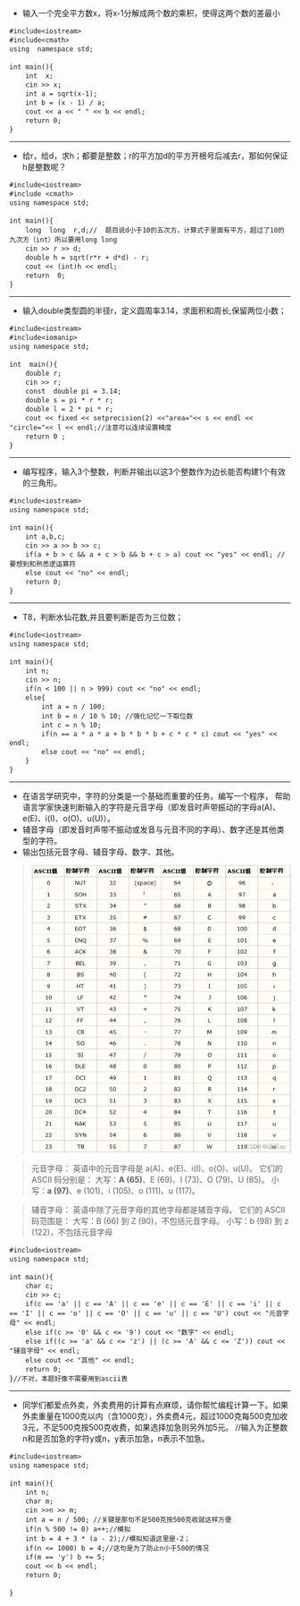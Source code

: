 
-  输入一个完全平方数x，将x-1分解成两个数的乘积，使得这两个数的差最小

```
#include<iostream>
#include<cmath>
using  namespace std;

int main(){
    int  x;
    cin >> x;
    int a = sqrt(x-1);
    int b = (x - 1) / a;
    cout << a << " " << b << endl;
    return 0;
}
```
---

-  给r，给d，求h；都要是整数；r的平方加d的平方开根号后减去r，那如何保证h是整数呢？
```
#include<iostream>
#include <cmath>
using namespace std;

int main(){
    long  long  r,d;//  题目说d小于10的五次方，计算式子里面有平方，超过了10的九次方（int）所以要用long long
    cin >> r >> d;
    double h = sqrt(r*r + d*d) - r;
    cout << (int)h << endl;
    return  0;
}
```

---

-   输入double类型圆的半径r，定义圆周率3.14，求面积和周长,保留两位小数；
```
#include<iostream>
#include<iomanip>
using namespace std;

int  main(){
    double r;
    cin >> r;
    const  double pi = 3.14;
    double s = pi * r * r;
    double l = 2 * pi * r;
    cout << fixed << setprecision(2) <<"area="<< s << endl << "circle="<< l << endl;//注意可以连续设置精度
    return 0 ;
}
```
---

-  编写程序，输入3个整数，判断并输出以这3个整数作为边长能否构建1个有效的三角形。
```
#include<iostream>
using namespace std;

int main(){
    int a,b,c;
    cin >> a >> b >> c;
    if(a + b > c && a + c > b && b + c > a) cout << "yes" << endl; //要想到和熟悉逻运算符
    else cout << "no" << endl;
    return 0;
}
```
---
- T8，判断水仙花数,并且要判断是否为三位数；
```
#include<iostream>
using namespace std;

int main(){
    int n;
    cin >> n;
    if(n < 100 || n > 999) cout << "no" << endl;
    else{
        int a = n / 100;
        int b = n / 10 % 10; //强化记忆一下取位数
        int c = n % 10;
        if(n == a * a * a + b * b * b + c * c * c) cout << "yes" << endl;
        else cout << "no" << endl;
    }
}
```
---

- 在语言学研究中，字符的分类是一个基础而重要的任务。编写一个程序，
帮助语言学家快速判断输入的字符是元音字母（即发音时声带振动的字母a(A)、e(E)、i(I)、o(O)、u(U)）。 
-  辅音字母（即发音时声带不振动或发音与元音不同的字母）、数字还是其他类型的字符。
-  输出包括元音字母、辅音字母、数字、其他。
> ![](ASCII.png)

> 元音字母：
英语中的元音字母是 a(A)、e(E)、i(I)、o(O)、u(U)。
它们的 ASCII 码分别是：
大写：**A (65)**、E (69)、I (73)、O (79)、U (85)。
小写：**a (97)**、e (101)、i (105)、o (111)、u (117)。  

> 辅音字母：
英语中除了元音字母的其他字母都是辅音字母。
它们的 ASCII 码范围是：
大写：B (66) 到 Z (90)，不包括元音字母。
小写：b (98) 到 z (122)，不包括元音字母

```
#include<iostream>
using namespace std;

int main(){
    char c;
    cin >> c;
    if(c == 'a' || c == 'A' || c == 'e' || c == 'E' || c == 'i' || c == 'I' || c == 'o' || c == 'O' || c == 'u' || c == 'U') cout << "元音字母" << endl;
    else if(c >= '0' && c <= '9') cout << "数字" << endl;
    else if((c >= 'a' && c <= 'z') || (c >= 'A' && c <= 'Z')) cout << "辅音字母" << endl;
    else cout << "其他" << endl;
    return 0;
}//不对，本题好像不需要用到ascii表
```



---

-  同学们都爱点外卖，外卖费用的计算有点麻烦，请你帮忙编程计算一下。如果外卖重量在1000克以内（含1000克），外卖费4元，超过1000克每500克加收3元，不足500克按500克收费，如果选择加急则另外加5元。
//输入为正整数n和是否加急的字符y或n，y表示加急，n表示不加急。
```
#include<iostream>
using namespace std;

int main(){
    int n;
    char m;
    cin >>n >> m;
    int a = n / 500; //关键是那句不足500克按500克收就这样方便
    if(n % 500 != 0) a++;//模拟
    int b = 4 + 3 * (a - 2);//模拟知道这里是-2；
    if(n <= 1000) b = 4;//这句是为了防止n小于500的情况
    if(m == 'y') b += 5;
    cout << b << endl;
    return 0;

}
```